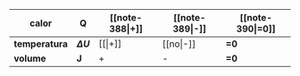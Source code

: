 | calor           | Q              | [[note-388\|+]] | [[note-389\|-]] | [[note-390\|=0]] |
| --------------- | -------------- | --------------- | --------------- | ---------------- |
| **temperatura** | **$\Delta U$** | [[\|+]]         | [[no\|-]]       | **=0**           |
| **volume**      | **J**          | +               | -               | **=0**           |
